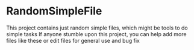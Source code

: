 # RandomSimpleFile
This project contains just random simple files, which might be tools to do simple tasks
If anyone stumble upon this project, you can help add more files like these or edit files for general use and bug fix
